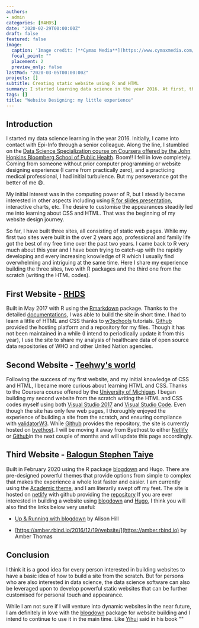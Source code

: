 ```yaml
---
authors:
- admin
categories: [R4HDS]
date: "2020-02-29T00:00:00Z"
draft: false
featured: false
image:
  caption: 'Image credit: [**Cymax Media**](https://www.cymaxmedia.com/web-development-vs-web-design/)'
  focal_point: ""
  placement: 2
  preview_only: false
lastMod: "2020-03-05T00:00:00Z"
projects: []
subtitle: Creating static website using R and HTML
summary: I started learning data science in the year 2016. At first, the goal was to learn data analysis. Along the line, I became interested in the power of R to create static and interative web pages.
tags: []
title: "Website Designing: my little experience"
---
```


## Introduction

I started my data science learning in the year 2016. Initially, I came into contact with Epi-Info through a senior colleague. Along the line, I stumbled on the [Data Science Specialization course on Coursera offered by the John Hopkins Bloomberg School of Public Health](https://www.coursera.org/specializations/jhu-data-science). Boom!! I fell in love completely. Coming from someone without prior computer programming or website designing experience (I came from practically zero), and a practicing medical professional, I had initial turbulence. But my perseverance got the better of me :smile:.

My initial interest was in the computing power of R, but I steadily became interested in other aspects including using [R for slides presentation](https://rmarkdown.rstudio.com/lesson-11.html), interactive charts, etc. The desire to customise the appearances steadily led me into learning about CSS and HTML. That was the beginning of my website design journey.  

So far, I have built three sites, all consisting of static web pages. While my first two sites were built in the over 2 years ago, professional and family life got the best of my free time over the past two years. I came back to R very much about this year and I have been trying to catch-up with the rapidly developing and every increasing knowledge of R which I usually find overwhelming and intriguing at the same time. Here I share my experience building the three sites, two with R packages and the third one from the scratch (writing the HTML codes).  

## First Website - [RHDS](https://r4hds.github.io/)

Built in May 2017 with R using the [Rmarkdown](https://rmarkdown.rstudio.com/) package. Thanks to the detailed [documentations](https://rmarkdown.rstudio.com/articles.html), I was able to build the site in short time. I had to learn a little of HTML and CSS thanks to [w3schools](https://www.w3schools.com/) tutorials. [Github](https://github.com/) provided the hosting platform and a repository for my files. Though it has not been maintained in a while (I intend to periodically update it from this year), I use the site to share my analysis of healthcare data of open source data repositories of WHO and other United Nation agencies.  


## Second Website - [Teehwy's world](http://balogunst.byethost32.com/index.html#)  

Following the success of my first website, and my initial knowledge of CSS and HTML, I became more curious about learning HTML and CSS. Thanks to the Coursera course offered by the [University of Michigan](https://www.coursera.org/specializations/web-design). I began building my second website from the scratch writing the HTML and CSS codes myself using both [Visual Studio 2017](https://visualstudio.microsoft.com/) and [Visual Studio Code](https://code.visualstudio.com/). Even though the site has only few web pages, I thoroughly enjoyed the experience of building a site from the scratch, and ensuring compliance with [validatorW3](https://validator.w3.org/). While [Github](https://github.com) provides the repository, the site is currently hosted on [byethost](). I will be moving it away from Byethost to either [Netlify](https://netlify.com) or [Github](https://github.com)in the next couple of months and will update this page accordingly.


## Third Website - [Balogun Stephen Taiye](https://taiye.rbind.io/)  


Built in February 2020 using the R package [blogdown](https://bookdown.org/yihui/blogdown) and Hugo.  There are pre-designed powerful themes that provide options from simple to complex that makes the experience a whole lost faster and easier. I am currently using the [Academic theme](https://sourcethemes.com/academic), and I am literarily swept off my feet. The site is hosted on [netlify](https://netlify.com) with github providing the [repository](https://github.com/stbalo2002/website2) If you are ever interested in building a website using [blogdown](https://bookdown.org/yihui/blogdown) and [Hugo](https://gohugo.io/), I think you will also find the links below very useful:  

- [Up & Running with blogdown](https://alison.rbind.io/post/2017-06-12-up-and-running-with-blogdown/) by Alison Hill  

- [https://amber.rbind.io/2016/12/19/website/](https://amber.rbind.io) by Amber Thomas  


## Conclusion

I think it is a good idea for every person interested in building websites to have a basic idea of how to build a site from the scratch. But for persons who are also interested in data science, the data science software can also be leveraged upon to develop powerful static websites that can be further customised for personal touch and appearance.  

While I am not sure if I will venture into dynamic websites in the near future, I am definitely in love with the [blogdown](https://bookdown.org/yihui/blogdown/) package for website building and I intend to continue to use it in the main time. Like [Yihui](https://yihui.org/en/about/) said in his book ""




